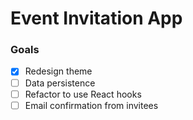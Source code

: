 # Event Invitation App 

### Goals
- [x] Redesign theme
- [ ] Data persistence
- [ ] Refactor to use React hooks
- [ ] Email confirmation from invitees
